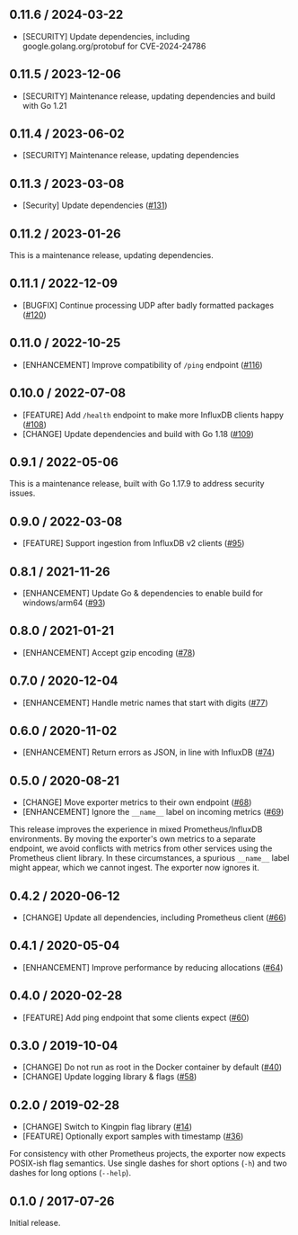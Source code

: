 ## 0.11.6 / 2024-03-22

* [SECURITY] Update dependencies, including google.golang.org/protobuf for CVE-2024-24786

## 0.11.5 / 2023-12-06

* [SECURITY] Maintenance release, updating dependencies and build with Go 1.21

## 0.11.4 / 2023-06-02

* [SECURITY] Maintenance release, updating dependencies

## 0.11.3 / 2023-03-08

* [Security] Update dependencies ([#131](https://github.com/prometheus/influxdb_exporter/pull/131))
## 0.11.2 / 2023-01-26

This is a maintenance release, updating dependencies.

## 0.11.1 / 2022-12-09

* [BUGFIX] Continue processing UDP after badly formatted packages ([#120](https://github.com/prometheus/influxdb_exporter/pull/120))

## 0.11.0 / 2022-10-25

* [ENHANCEMENT] Improve compatibility of `/ping` endpoint ([#116](https://github.com/prometheus/influxdb_exporter/pull/116))

## 0.10.0 / 2022-07-08

* [FEATURE] Add `/health` endpoint to make more InfluxDB clients happy ([#108](https://github.com/prometheus/influxdb_exporter/pull/108))
* [CHANGE] Update dependencies and build with Go 1.18 ([#109](https://github.com/prometheus/influxdb_exporter/pull/109))

## 0.9.1 / 2022-05-06

This is a maintenance release, built with Go 1.17.9 to address security issues.

## 0.9.0 / 2022-03-08

* [FEATURE] Support ingestion from InfluxDB v2 clients ([#95](https://github.com/prometheus/influxdb_exporter/pull/95))

## 0.8.1 / 2021-11-26

* [ENHANCEMENT] Update Go & dependencies to enable build for windows/arm64 ([#93](https://github.com/prometheus/influxdb_exporter/pull/93))

## 0.8.0 / 2021-01-21

* [ENHANCEMENT] Accept gzip encoding ([#78](https://github.com/prometheus/influxdb_exporter/pull/78))

## 0.7.0 / 2020-12-04

* [ENHANCEMENT] Handle metric names that start with digits ([#77](https://github.com/prometheus/influxdb_exporter/pull/77))

## 0.6.0 / 2020-11-02

* [ENHANCEMENT] Return errors as JSON, in line with InfluxDB ([#74](https://github.com/prometheus/influxdb_exporter/pull/74))

## 0.5.0 / 2020-08-21

* [CHANGE] Move exporter metrics to their own endpoint ([#68](https://github.com/prometheus/influxdb_exporter/pull/68))
* [ENHANCEMENT] Ignore the `__name__` label on incoming metrics ([#69](https://github.com/prometheus/influxdb_exporter/pull/69))

This release improves the experience in mixed Prometheus/InfluxDB environments.
By moving the exporter's own metrics to a separate endpoint, we avoid conflicts with metrics from other services using the Prometheus client library.
In these circumstances, a spurious `__name__` label might appear, which we cannot ingest.
The exporter now ignores it.

## 0.4.2 / 2020-06-12

* [CHANGE] Update all dependencies, including Prometheus client ([#66](https://github.com/prometheus/influxdb_exporter/pull/66))

## 0.4.1 / 2020-05-04

* [ENHANCEMENT] Improve performance by reducing allocations ([#64](https://github.com/prometheus/influxdb_exporter/pull/64))

## 0.4.0 / 2020-02-28

* [FEATURE] Add ping endpoint that some clients expect ([#60](https://github.com/prometheus/influxdb_exporter/pull/60))

## 0.3.0 / 2019-10-04

* [CHANGE] Do not run as root in the Docker container by default ([#40](https://github.com/prometheus/influxdb_exporter/pull/40))
* [CHANGE] Update logging library & flags ([#58](https://github.com/prometheus/influxdb_exporter/pull/58))

## 0.2.0 / 2019-02-28

* [CHANGE] Switch to Kingpin flag library ([#14](https://github.com/prometheus/influxdb_exporter/pull/14))
* [FEATURE] Optionally export samples with timestamp ([#36](https://github.com/prometheus/influxdb_exporter/pull/36))

For consistency with other Prometheus projects, the exporter now expects
POSIX-ish flag semantics. Use single dashes for short options (`-h`) and two
dashes for long options (`--help`).

## 0.1.0 / 2017-07-26

Initial release.
